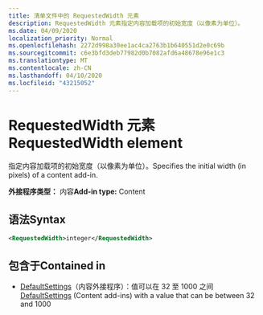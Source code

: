 ```yaml
---
title: 清单文件中的 RequestedWidth 元素
description: RequestedWidth 元素指定内容加载项的初始宽度（以像素为单位）。
ms.date: 04/09/2020
localization_priority: Normal
ms.openlocfilehash: 2272d998a30ee1ac4ca2763b1b640551d2e0c69b
ms.sourcegitcommit: c6e3bfd3deb77982d0b7082afd6a48678e96e1c3
ms.translationtype: MT
ms.contentlocale: zh-CN
ms.lasthandoff: 04/10/2020
ms.locfileid: "43215052"
---
```

# <a name="requestedwidth-element"></a><span data-ttu-id="1bbf8-103">RequestedWidth 元素</span><span class="sxs-lookup"><span data-stu-id="1bbf8-103">RequestedWidth element</span></span>

<span data-ttu-id="1bbf8-104">指定内容加载项的初始宽度（以像素为单位）。</span><span class="sxs-lookup"><span data-stu-id="1bbf8-104">Specifies the initial width (in pixels) of a content add-in.</span></span>

<span data-ttu-id="1bbf8-105">**外接程序类型：** 内容</span><span class="sxs-lookup"><span data-stu-id="1bbf8-105">**Add-in type:** Content</span></span>

## <a name="syntax"></a><span data-ttu-id="1bbf8-106">语法</span><span class="sxs-lookup"><span data-stu-id="1bbf8-106">Syntax</span></span>

```XML
<RequestedWidth>integer</RequestedWidth>
```

## <a name="contained-in"></a><span data-ttu-id="1bbf8-107">包含于</span><span class="sxs-lookup"><span data-stu-id="1bbf8-107">Contained in</span></span>

- <span data-ttu-id="1bbf8-108">[DefaultSettings](defaultsettings.md)（内容外接程序）：值可以在 32 至 1000 之间</span><span class="sxs-lookup"><span data-stu-id="1bbf8-108">[DefaultSettings](defaultsettings.md) (Content add-ins) with a value that can be between 32 and 1000</span></span>
